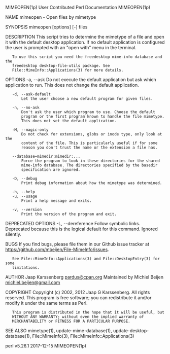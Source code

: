 MIMEOPEN(1p)         User Contributed Perl Documentation         MIMEOPEN(1p)

NAME
       mimeopen - Open files by mimetype

SYNOPSIS
       mimeopen [options] [-] files

DESCRIPTION
       This script tries to determine the mimetype of a file and open it with
       the default desktop application. If no default application is
       configured the user is prompted with an "open with" menu in the
       terminal.

       To use this script you need the freedesktop mime-info database and the
       freedesktop desktop-file-utils package. See
       File::MimeInfo::Applications(3) for more details.

OPTIONS
       -a, --ask
           Do not execute the default application but ask which application
           to run.  This does not change the default application.

       -d, --ask-default
           Let the user choose a new default program for given files.

       -n, --no-ask
           Don't ask the user which program to use. Choose the default
           program or the first program known to handle the file mimetype.
           This does not set the default application.

       -M, --magic-only
           Do not check for extensions, globs or inode type, only look at the
           content of the file. This is particularly useful if for some
           reason you don't trust the name or the extension a file has.

       --database=mimedir:mimedir:...
           Force the program to look in these directories for the shared
           mime-info database. The directories specified by the basedir
           specification are ignored.

       -D, --debug
           Print debug information about how the mimetype was determined.

       -h, --help
       -u, --usage
           Print a help message and exits.

       -v, --version
           Print the version of the program and exit.

DEPRECATED OPTIONS
       -L, --dereference
           Follow symbolic links.  Deprecated because this is the logical
           default for this command.  Ignored silently.

BUGS
       If you find bugs, please file them in our Github issue tracker at
       <https://github.com/mbeijen/File-MimeInfo/issues>.

       See File::MimeInfo::Applications(3) and File::DesktopEntry(3) for some
       limitations.

AUTHOR
       Jaap Karssenberg <pardus@cpan.org> Maintained by Michiel Beijen
       <michiel.beijen@gmail.com>

COPYRIGHT
       Copyright (c) 2002, 2012 Jaap G Karssenberg. All rights reserved.
       This program is free software; you can redistribute it and/or modify
       it under the same terms as Perl.

       This program is distributed in the hope that it will be useful, but
       WITHOUT ANY WARRANTY; without even the implied warranty of
       MERCHANTABILITY or FITNESS FOR A PARTICULAR PURPOSE.

SEE ALSO
       mimetype(1), update-mime-database(1), update-desktop-database(1),
       File::MimeInfo(3), File::MimeInfo::Applications(3)

perl v5.26.1                      2017-12-15                     MIMEOPEN(1p)

